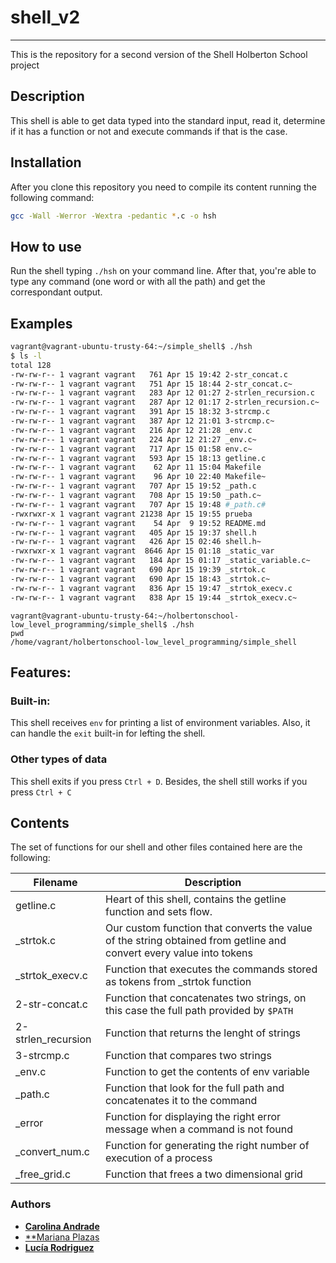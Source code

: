 # shell_v2
---
This is the repository for a second version of the Shell Holberton School project

## Description
This shell is able to get data typed into the standard input, read it, determine if it has a function or not and execute commands if that is the case.


## Installation
After you clone this repository you need to compile its content running the following command:
``` sh
gcc -Wall -Werror -Wextra -pedantic *.c -o hsh
```
## How to use
Run the shell typing ```./hsh``` on your command line. After that, you're able to type any command (one word or with all the path) and get the correspondant output.
## Examples
``` sh
vagrant@vagrant-ubuntu-trusty-64:~/simple_shell$ ./hsh
$ ls -l
total 128
-rw-rw-r-- 1 vagrant vagrant   761 Apr 15 19:42 2-str_concat.c
-rw-rw-r-- 1 vagrant vagrant   751 Apr 15 18:44 2-str_concat.c~
-rw-rw-r-- 1 vagrant vagrant   283 Apr 12 01:27 2-strlen_recursion.c
-rw-rw-r-- 1 vagrant vagrant   287 Apr 12 01:17 2-strlen_recursion.c~
-rw-rw-r-- 1 vagrant vagrant   391 Apr 15 18:32 3-strcmp.c
-rw-rw-r-- 1 vagrant vagrant   387 Apr 12 21:01 3-strcmp.c~
-rw-rw-r-- 1 vagrant vagrant   216 Apr 12 21:28 _env.c
-rw-rw-r-- 1 vagrant vagrant   224 Apr 12 21:27 _env.c~
-rw-rw-r-- 1 vagrant vagrant   717 Apr 15 01:58 env.c~
-rw-rw-r-- 1 vagrant vagrant   593 Apr 15 18:13 getline.c
-rw-rw-r-- 1 vagrant vagrant    62 Apr 11 15:04 Makefile
-rw-rw-r-- 1 vagrant vagrant    96 Apr 10 22:40 Makefile~
-rw-rw-r-- 1 vagrant vagrant   707 Apr 15 19:52 _path.c
-rw-rw-r-- 1 vagrant vagrant   708 Apr 15 19:50 _path.c~
-rw-rw-r-- 1 vagrant vagrant   707 Apr 15 19:48 #_path.c#
-rwxrwxr-x 1 vagrant vagrant 21238 Apr 15 19:55 prueba
-rw-rw-r-- 1 vagrant vagrant    54 Apr  9 19:52 README.md
-rw-rw-r-- 1 vagrant vagrant   405 Apr 15 19:37 shell.h
-rw-rw-r-- 1 vagrant vagrant   426 Apr 15 02:46 shell.h~
-rwxrwxr-x 1 vagrant vagrant  8646 Apr 15 01:18 _static_var
-rw-rw-r-- 1 vagrant vagrant   184 Apr 15 01:17 _static_variable.c~
-rw-rw-r-- 1 vagrant vagrant   690 Apr 15 19:39 _strtok.c
-rw-rw-r-- 1 vagrant vagrant   690 Apr 15 18:43 _strtok.c~
-rw-rw-r-- 1 vagrant vagrant   836 Apr 15 19:47 _strtok_execv.c
-rw-rw-r-- 1 vagrant vagrant   838 Apr 15 19:44 _strtok_execv.c~
```

```
vagrant@vagrant-ubuntu-trusty-64:~/holbertonschool-low_level_programming/simple_shell$ ./hsh
pwd
/home/vagrant/holbertonschool-low_level_programming/simple_shell
```

## Features:
### Built-in:
This shell receives ```env``` for printing a list of environment variables. Also, it can handle the ```exit``` built-in for lefting the shell.
### Other types of data
This shell exits if you press ```Ctrl + D```. Besides, the shell still works if you press ```Ctrl + C```
## Contents
The set of functions for our shell and other files contained here are the following:

| Filename| Description |
| ------ | ------ |
| getline.c | Heart of this shell, contains the getline function and sets flow. |
| _strtok.c | Our custom function that converts the value of the string obtained from getline and convert every value into tokens|
| _strtok_execv.c| Function that executes the commands stored as tokens from _strtok function|
| 2-str-concat.c| Function that concatenates two strings, on this case the full path provided by ```$PATH```|
|2-strlen_recursion|Function that returns the lenght of strings|
|3-strcmp.c|Function that compares two strings|
|_env.c|Function to get the contents of env variable|
|_path.c | Function that look for the full path and concatenates it to the command|
| _error| Function for displaying the right error message when a command is not found |
|_convert_num.c | Function for generating the right number of execution of a process |
|_free_grid.c | Function that frees a two dimensional grid |

### Authors
* [**Carolina Andrade**](https://github.com/xica369)
* [**Mariana Plazas](https://github.com/marianaplazas)
* [**Lucía Rodriguez**](https://github.com/luroto)